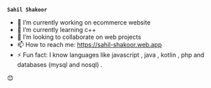 **`Sahil Shakoor`**

- 🔭 I’m currently working on ecommerce website 
- 🌱 I’m currently learning c++
- 👯 I’m looking to collaborate on web projects
- 📫 How to reach me: https://sahil-shakoor.web.app 
- ⚡ Fun fact: I know languages like javascript , java , kotlin , php and databases (mysql and nosql) . 

😊

